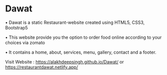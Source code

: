# Dawat
• Dawat is a static Restaurant-website created using HTML5, CSS3, Bootstrap5

• This website provide you the option to order food online according to your choices via zomato

• It contains a home, about, services, menu, gallery, contact and a footer. 

Visit Website : https://alakhdeepsingh.github.io/Dawat/  or   https://restaurantdawat.netlify.app/
